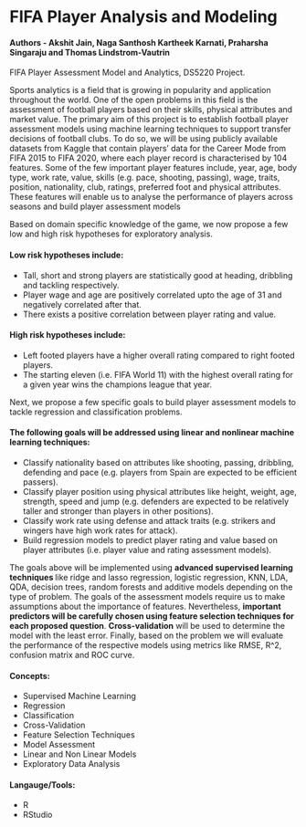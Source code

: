 # FIFA Player Analysis and Modeling
#### Authors - Akshit Jain, Naga Santhosh Kartheek Karnati, Praharsha Singaraju and Thomas Lindstrom-Vautrin

FIFA Player Assessment Model and Analytics, DS5220 Project.
<p>Sports analytics is a field that is growing in popularity and application throughout the world. One
of the open problems in this field is the assessment of football players based on their skills, physical
attributes and market value. The primary aim of this project is to establish football player assessment
models using machine learning techniques to support transfer decisions of football clubs. To do so, we
will be using publicly available datasets from Kaggle that contain players’ data for the Career Mode from
FIFA 2015 to FIFA 2020, where each player record is characterised by 104 features. Some of the few
important player features include, year, age, body type, work rate, value, skills (e.g. pace, shooting,
passing), wage, traits, position, nationality, club, ratings, preferred foot and physical attributes. These
features will enable us to analyse the performance of players across seasons and build player assessment
models</p>
<p>Based on domain specific knowledge of the game, we now propose a few low and high risk
hypotheses for exploratory analysis.</p> 

#### Low risk hypotheses include:
- Tall, short and strong players are statistically good at heading, dribbling and tackling respectively.
- Player wage and age are positively correlated upto the age of 31 and negatively correlated after that. 
- There exists a positive correlation between player rating and value.

#### High risk hypotheses include:
- Left footed players have a higher overall rating compared to right footed players.
- The starting eleven (i.e. FIFA World 11) with the highest overall rating for a given year wins the champions league that year.

<p> Next, we propose a few specific goals to build player assessment models to tackle regression and
classification problems. 

#### The following goals will be addressed using linear and nonlinear machine learning techniques:

- Classify nationality based on attributes like shooting, passing, dribbling, defending and pace 
(e.g. players from Spain are expected to be efficient passers).
- Classify player position using physical attributes like height, weight, age, strength, speed and jump 
(e.g. defenders are expected to be relatively taller and stronger than players in other positions).
- Classify work rate using defense and attack traits (e.g. strikers and wingers have high work rates for attack).
- Build regression models to predict player rating and value based on player attributes 
(i.e. player value and rating assessment models).

<p> The goals above will be implemented using <b> advanced supervised learning techniques </b> like ridge
and lasso regression, logistic regression, KNN, LDA, QDA, decision trees, random forests and additive
models depending on the type of problem. The goals of the assessment models require us to make
assumptions about the importance of features. Nevertheless, <b> important predictors will be carefully chosen
using feature selection techniques for each proposed question</b>. <b>Cross-validation</b> will be used to determine
the model with the least error. Finally, based on the problem we will evaluate the performance of the
respective models using metrics like RMSE, R^2, confusion matrix and ROC curve.</p>

#### Concepts:

- Supervised Machine Learning
- Regression 
- Classification
- Cross-Validation
- Feature Selection Techniques
- Model Assessment
- Linear and Non Linear Models
- Exploratory Data Analysis

#### Langauge/Tools: 

- R
- RStudio
